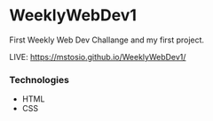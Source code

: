 # WeeklyWebDev1
First Weekly Web Dev Challange and my first project.

LIVE: https://mstosio.github.io/WeeklyWebDev1/

 ### Technologies
* HTML
* CSS



